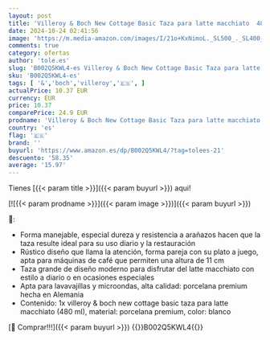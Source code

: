 ```yaml
---
layout: post
title: 'Villeroy & Boch New Cottage Basic Taza para latte macchiato  480 ml  Altura: 11 cm  Porcelana Premium  Blanco'
date: 2024-10-24 02:41:56
image: 'https://m.media-amazon.com/images/I/21o+KxNimoL._SL500_._SL400_.jpg'
comments: true
category: ofertas
author: 'tole.es'
slug: 'B002Q5KWL4-es Villeroy & Boch New Cottage Basic Taza para latte...'
sku: 'B002Q5KWL4-es'
tags: [ '&','boch','villeroy','🇪🇸', ]
actualPrice: 10.37 EUR
currency: EUR
price: 10.37
comparePrice: 24.9 EUR
prodname: 'Villeroy & Boch New Cottage Basic Taza para latte macchiato  480 ml  Altura: 11 cm  Porcelana Premium  Blanco'
country: 'es'
flag: '🇪🇸'
brand: ''
buyurl: 'https://www.amazon.es/dp/B002Q5KWL4/?tag=tolees-21'
descuento: '58.35'
average: '15.97'
---
```


Tienes [{{< param title >}}]({{< param buyurl >}}) aqui!

[![{{< param prodname >}}]({{< param image >}})]({{< param buyurl >}})

🔎:

- Forma manejable, especial dureza y resistencia a arañazos hacen que la taza resulte ideal para su uso diario y la restauración
- Rústico diseño que llama la atención, forma pareja con su plato a juego, apta para máquinas de café que permiten una altura de 11 cm
- Taza grande de diseño moderno para disfrutar del latte macchiato con estilo a diario o en ocasiones especiales
- Apta para lavavajillas y microondas, alta calidad: porcelana premium hecha en Alemania
- Contenido: 1x villeroy & boch new cottage basic taza para latte macchiato (480 ml), material: porcelana premium, color: blanco

[🛒 Comprar!!!]({{< param buyurl >}})
{{<world>}}B002Q5KWL4{{</world>}}
